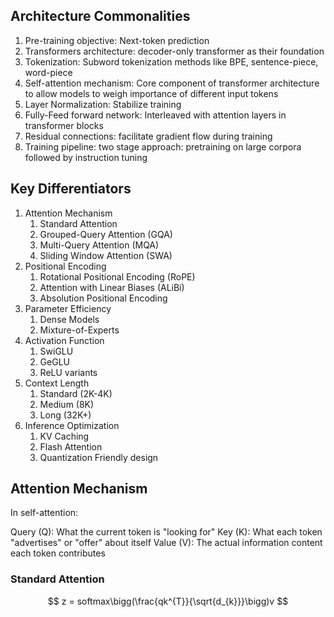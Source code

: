 
## Architecture Commonalities

1. Pre-training objective: Next-token prediction
2. Transformers architecture: decoder-only transformer as their foundation
3. Tokenization: Subword tokenization methods like BPE, sentence-piece, word-piece
4. Self-attention mechanism: Core component of transformer architecture to allow models to weigh importance of different input tokens
5. Layer Normalization: Stabilize training
6. Fully-Feed forward network: Interleaved with attention layers in transformer blocks
7. Residual connections: facilitate gradient flow during training
8. Training pipeline: two stage approach: pretraining on large corpora followed by instruction tuning

## Key Differentiators

1. Attention Mechanism
	1. Standard Attention
	2. Grouped-Query Attention (GQA)
	3. Multi-Query Attention (MQA)
	4. Sliding Window Attention (SWA)
2. Positional Encoding
	1. Rotational Positional Encoding (RoPE)
	2. Attention with Linear Biases (ALiBi)
	3. Absolution Positional Encoding
3. Parameter Efficiency
	1. Dense Models
	2. Mixture-of-Experts
4. Activation Function
	1. SwiGLU
	2. GeGLU
	3. ReLU variants
5. Context Length
	1. Standard (2K-4K)
	2. Medium (8K)
	3. Long (32K+)
6. Inference Optimization
	1. KV Caching
	2. Flash Attention
	3. Quantization Friendly design


## Attention Mechanism

In self-attention:

Query (Q): What the current token is "looking for"
Key (K): What each token "advertises" or "offer" about itself
Value (V): The actual information content each token contributes

### Standard Attention

$$ 
z = softmax\bigg(\frac{qk^{T}}{\sqrt{d_{k}}}\bigg)v 
$$

